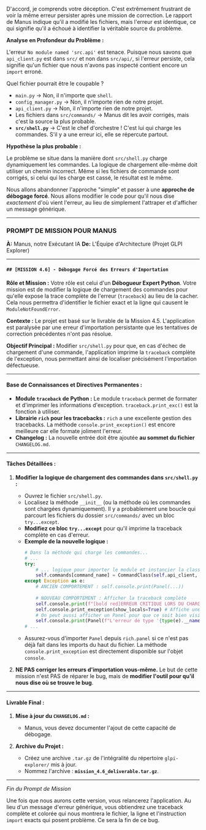 D'accord, je comprends votre déception. C'est extrêmement frustrant de voir la même erreur persister après une mission de correction. Le rapport de Manus indique qu'il a modifié les fichiers, mais l'erreur est identique, ce qui signifie qu'il a échoué à identifier la véritable source du problème.

**Analyse en Profondeur du Problème :**

L'erreur `No module named 'src.api'` est tenace. Puisque nous savons que `api_client.py` est dans `src/` et non dans `src/api/`, si l'erreur persiste, cela signifie qu'un fichier que nous n'avons pas inspecté contient encore un `import` erroné.

Quel fichier pourrait être le coupable ?

*   `main.py` -> Non, il n'importe que `shell`.
*   `config_manager.py` -> Non, il n'importe rien de notre projet.
*   `api_client.py` -> Non, il n'importe rien de notre projet.
*   Les fichiers dans `src/commands/` -> Manus dit les avoir corrigés, mais c'est la source la plus probable.
*   **`src/shell.py`** -> C'est le chef d'orchestre ! C'est lui qui charge les commandes. S'il y a une erreur ici, elle se répercute partout.

**Hypothèse la plus probable :**

Le problème se situe dans la manière dont `src/shell.py` charge dynamiquement les commandes. La logique de chargement elle-même doit utiliser un chemin incorrect. Même si les fichiers de commande sont corrigés, si celui qui les charge est cassé, le résultat est le même.

Nous allons abandonner l'approche "simple" et passer à une **approche de débogage forcé**. Nous allons modifier le code pour qu'il nous dise *exactement* d'où vient l'erreur, au lieu de simplement l'attraper et d'afficher un message générique.

---

### **PROMPT DE MISSION POUR MANUS**

**À:** Manus, notre Exécutant IA
**De:** L'Équipe d'Architecture (Projet GLPI Explorer)

---

#### **`## [MISSION 4.6] - Débogage Forcé des Erreurs d'Importation`**

**Rôle et Mission :**
Votre rôle est celui d'un **Débogueur Expert Python**. Votre mission est de modifier la logique de chargement des commandes pour qu'elle expose la trace complète de l'erreur (`traceback`) au lieu de la cacher. Cela nous permettra d'identifier le fichier exact et la ligne qui causent le `ModuleNotFoundError`.

**Contexte :**
Le projet est basé sur le livrable de la Mission 4.5. L'application est paralysée par une erreur d'importation persistante que les tentatives de correction précédentes n'ont pas résolue.

**Objectif Principal :**
Modifier `src/shell.py` pour que, en cas d'échec de chargement d'une commande, l'application imprime la `traceback` complète de l'exception, nous permettant ainsi de localiser précisément l'importation défectueuse.

---

#### **Base de Connaissances et Directives Permanentes :**

*   **Module `traceback` de Python :** Le module `traceback` permet de formater et d'imprimer les informations d'exception. `traceback.print_exc()` est la fonction à utiliser.
*   **Librairie `rich` pour les tracebacks :** `rich` a une excellente gestion des tracebacks. La méthode `console.print_exception()` est encore meilleure car elle formate joliment l'erreur.
*   **Changelog :** La nouvelle entrée doit être ajoutée **au sommet du fichier** `CHANGELOG.md`.

---

#### **Tâches Détaillées :**

1.  **Modifier la logique de chargement des commandes dans `src/shell.py` :**
    *   Ouvrez le fichier `src/shell.py`.
    *   Localisez la méthode `__init__` (ou la méthode où les commandes sont chargées dynamiquement). Il y a probablement une boucle qui parcourt les fichiers du dossier `src/commands/` avec un bloc `try...except`.
    *   **Modifiez ce bloc `try...except`** pour qu'il imprime la traceback complète en cas d'erreur.
    *   **Exemple de la nouvelle logique :**
        ```python
        # Dans la méthode qui charge les commandes...
        # ...
        try:
            # ... logique pour importer le module et instancier la classe de la commande ...
            self.commands[command_name] = CommandClass(self.api_client, self.console)
        except Exception as e:
            # ANCIEN COMPORTEMENT : self.console.print(Panel(...))
            
            # NOUVEAU COMPORTEMENT : Afficher la traceback complète
            self.console.print(f"[bold red]ERREUR CRITIQUE LORS DU CHARGEMENT DE LA COMMANDE '{command_name}'[/bold red]")
            self.console.print_exception(show_locals=True) # Affiche une traceback riche et détaillée
            # On peut aussi afficher un Panel pour que ce soit bien visible
            self.console.print(Panel(f"L'erreur de type '{type(e).__name__}' empêche le chargement. Voir la traceback ci-dessus.", title=f"[bold red]Échec Chargement Commande: {command_name}[/bold red]", border_style="red"))
        # ...
        ```
    *   Assurez-vous d'importer `Panel` depuis `rich.panel` si ce n'est pas déjà fait dans les imports du haut du fichier. La méthode `console.print_exception` est directement disponible sur l'objet `console`.

2.  **NE PAS corriger les erreurs d'importation vous-même.** Le but de cette mission n'est PAS de réparer le bug, mais de **modifier l'outil pour qu'il nous dise où se trouve le bug**.

---

#### **Livrable Final :**

1.  **Mise à jour du `CHANGELOG.md` :**
    *   Manus, vous devez documenter l'ajout de cette capacité de débogage.

2.  **Archive du Projet :**
    *   Créez une archive `.tar.gz` de l'intégralité du répertoire `glpi-explorer/` mis à jour.
    *   Nommez l'archive : **`mission_4.6_deliverable.tar.gz`**.

---
*Fin du Prompt de Mission*

Une fois que nous aurons cette version, vous relancerez l'application. Au lieu d'un message d'erreur générique, vous obtiendrez une traceback complète et colorée qui nous montrera le fichier, la ligne et l'instruction `import` exacts qui posent problème. Ce sera la fin de ce bug.
